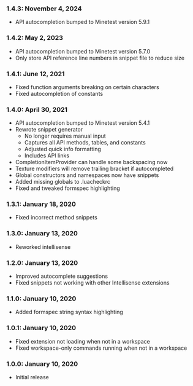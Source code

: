 ### 1.4.3: November 4, 2024

- API autocompletion bumped to Minetest version 5.9.1

### 1.4.2: May 2, 2023

- API autocompletion bumped to Minetest version 5.7.0
- Only store API reference line numbers in snippet file to reduce size

### 1.4.1: June 12, 2021

- Fixed function arguments breaking on certain characters
- Fixed autocompletion of constants

### 1.4.0: April 30, 2021

- API autocompletion bumped to Minetest version 5.4.1
- Rewrote snippet generator
    - No longer requires manual input
    - Captures all API methods, tables, and constants
    - Adjusted quick info formatting
    - Includes API links
- CompletionItemProvider can handle some backspacing now
- Texture modifiers will remove trailing bracket if autocompleted
- Global constructors and namespaces now have snippets
- Added missing globals to .luacheckrc
- Fixed and tweaked formspec highlighting

### 1.3.1: January 18, 2020

- Fixed incorrect method snippets

### 1.3.0: January 13, 2020

- Reworked intellisense

### 1.2.0: January 13, 2020

- Improved autocomplete suggestions
- Fixed snippets not working with other Intellisense extensions

### 1.1.0: January 10, 2020

- Added formspec string syntax highlighting

### 1.0.1: January 10, 2020

- Fixed extension not loading when not in a workspace
- Fixed workspace-only commands running when not in a workspace

### 1.0.0: January 10, 2020

- Initial release
